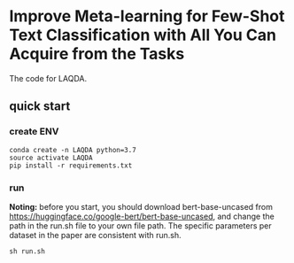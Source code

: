 # Improve Meta-learning for Few-Shot Text Classification with All You Can Acquire from the Tasks

The code for LAQDA.


## quick start

### create ENV
```
conda create -n LAQDA python=3.7
source activate LAQDA
pip install -r requirements.txt
```

### run
**Noting:** before you start, you should download bert-base-uncased from https://huggingface.co/google-bert/bert-base-uncased, and change the path in the run.sh file to your own file path.
The specific parameters per dataset in the paper are consistent with run.sh.
```
sh run.sh
```


